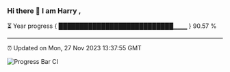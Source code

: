 ### Hi there 👋 I am Harry , 

⏳ Year progress { ███████████████████████████▁▁▁ } 90.57 %

---

⏰ Updated on Mon, 27 Nov 2023 13:37:55 GMT

![Progress Bar CI](https://github.com/duykhang68/duykhang68/workflows/Progress%20Bar%20CI/badge.svg)
